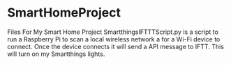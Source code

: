 # SmartHomeProject
Files For My Smart Home Project
SmartthingsIFTTTScript.py is a script to run a Raspberry Pi to scan a local wireless network a for a Wi-Fi device to connect. Once the device connects it will send a API message to IFTT. This will turn on my Smartthings lights.
